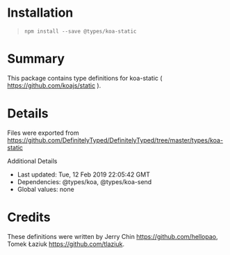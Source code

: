 # Installation
> `npm install --save @types/koa-static`

# Summary
This package contains type definitions for koa-static ( https://github.com/koajs/static ).

# Details
Files were exported from https://github.com/DefinitelyTyped/DefinitelyTyped/tree/master/types/koa-static

Additional Details
 * Last updated: Tue, 12 Feb 2019 22:05:42 GMT
 * Dependencies: @types/koa, @types/koa-send
 * Global values: none

# Credits
These definitions were written by Jerry Chin <https://github.com/hellopao>, Tomek Łaziuk <https://github.com/tlaziuk>.
